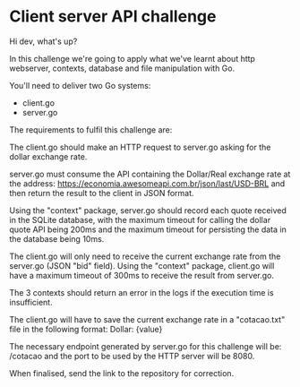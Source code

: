 # Client server API challenge

Hi dev, what's up?
 
In this challenge we're going to apply what we've learnt about http webserver, contexts,
database and file manipulation with Go.
 
You'll need to deliver two Go systems:
- client.go
- server.go
 
The requirements to fulfil this challenge are:
 
The client.go should make an HTTP request to server.go asking for the dollar exchange rate.
 
server.go must consume the API containing the Dollar/Real exchange rate at the address: https://economia.awesomeapi.com.br/json/last/USD-BRL and then return the result to the client in JSON format.
 
Using the "context" package, server.go should record each quote received in the SQLite database, with the maximum timeout for calling the dollar quote API being 200ms and the maximum timeout for persisting the data in the database being 10ms.
 
The client.go will only need to receive the current exchange rate from the server.go (JSON "bid" field). Using the "context" package, client.go will have a maximum timeout of 300ms to receive the result from server.go.
 
The 3 contexts should return an error in the logs if the execution time is insufficient.
 
The client.go will have to save the current exchange rate in a "cotacao.txt" file in the following format: Dollar: {value}
 
The necessary endpoint generated by server.go for this challenge will be: /cotacao and the port to be used by the HTTP server will be 8080.
 
When finalised, send the link to the repository for correction.